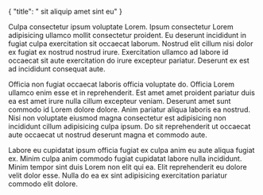 {
  "title": " sit aliquip amet sint eu"
}

Culpa consectetur ipsum voluptate Lorem. Ipsum consectetur Lorem adipisicing ullamco mollit consectetur proident. Eu deserunt incididunt in fugiat culpa exercitation sit occaecat laborum. Nostrud elit cillum nisi dolor ex fugiat ex nostrud nostrud irure. Exercitation ullamco ad labore id occaecat sit aute exercitation do irure excepteur pariatur. Deserunt ex est ad incididunt consequat aute.

Officia non fugiat occaecat laboris officia voluptate do. Officia Lorem ullamco enim esse et in reprehenderit. Est amet amet proident pariatur duis ea est amet irure nulla cillum excepteur veniam. Deserunt amet sunt commodo id Lorem dolore dolore. Anim pariatur aliqua laboris ea nostrud. Nisi non voluptate eiusmod magna consectetur est adipisicing non incididunt cillum adipisicing culpa ipsum. Do sit reprehenderit ut occaecat aute occaecat ut nostrud deserunt magna et commodo aute.

Labore eu cupidatat ipsum officia fugiat ex culpa anim eu aute aliqua fugiat ex. Minim culpa anim commodo fugiat cupidatat labore nulla incididunt. Minim tempor sint duis Lorem non elit qui ea. Elit reprehenderit eu dolore velit dolor esse. Nulla do ea ex sint adipisicing exercitation pariatur commodo elit dolore.